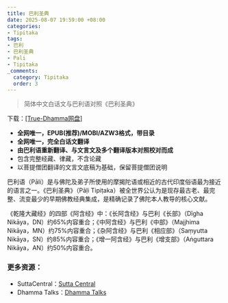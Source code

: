 ```yaml
---
title: 巴利圣典
date: 2025-08-07 19:59:00 +08:00
categories:
- Tipitaka
tags:
- 巴利
- 巴利圣典
- Pali
- Tipitaka
_comments:
  category: Tipitaka
  order: 3
---
```


> 简体中文白话文与巴利语对照《巴利圣典》

下载：<a href="https://download.true-dhamma.com/%E5%B7%B4%E5%88%A9%E5%9C%A3%E5%85%B8%20Tipitaka/" target="_blank">[True-Dhamma网盘]</a>
* **全网唯一，EPUB(推荐)/MOBI/AZW3格式，带目录**
* **全网唯一，完全白话文翻译**
* **由巴利语重新翻译、与文言文及多个翻译版本对照校对而成**
* 包含完整经藏、律藏，不含论藏
* 以菩提僧团翻译的文言文底稿为基础，保留菩提僧团说明

巴利语（Pāli）是与佛陀及弟子所使用的摩揭陀语或相近的古代印度俗语最为接近的语言之一。《巴利圣典》（Pāḷi Tipiṭaka）被全世界公认为是现存最古老、最完整、流变最少的早期佛教经典集成，是精确记录了佛陀本人教导的核心文献。

《乾隆大藏经》的四部《阿含经》中：《长阿含经》与巴利《长部》（Dīgha Nikāya，DN）约65%内容重合；《中阿含经》与巴利《中部》（Majjhima Nikāya，MN）约75%内容重合；《杂阿含经》与巴利《相应部》（Saṃyutta Nikāya，SN）约85%内容重合；《增一阿含经》与巴利《增支部》（Aṅguttara Nikāya，AN）约50%内容重合。

### 更多资源：
* SuttaCentral：<a href="https://suttacentral.net/?lang=zh" target="_blank">Sutta Central</a>
* Dhamma Talks：<a href="https://www.dhammatalks.net/suttacentral/sc2016/sc/su.html" target="_blank">Dhamma Talks</a>